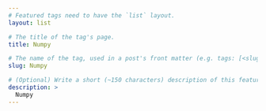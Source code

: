 ```yaml
---
# Featured tags need to have the `list` layout.
layout: list

# The title of the tag's page.
title: Numpy

# The name of the tag, used in a post's front matter (e.g. tags: [<slug>]).
slug: Numpy

# (Optional) Write a short (~150 characters) description of this featured tag.
description: >
  Numpy
---
```

